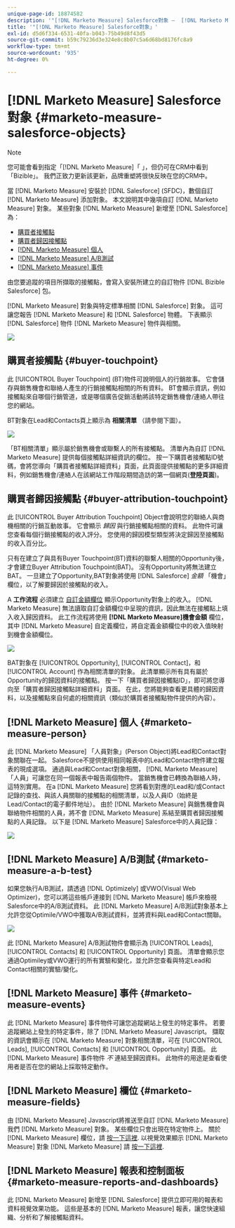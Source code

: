 ```yaml
---
unique-page-id: 18874582
description: '"[!DNL Marketo Measure] Salesforce對象 —  [!DNL Marketo Measure]  — 產品檔案」'
title: '"[!DNL Marketo Measure] Salesforce對象」'
exl-id: d5d6f334-6531-40fa-b043-75b49d8f43d5
source-git-commit: b59c79236d3e324e8c8b07c5a6d68bd8176fc8a9
workflow-type: tm+mt
source-wordcount: '935'
ht-degree: 0%

---
```


# [!DNL Marketo Measure] Salesforce對象 {#marketo-measure-salesforce-objects}

>[!NOTE]
>
>您可能會看到指定「[!DNL Marketo Measure]「 」，但仍可在CRM中看到「Bizible」。 我們正致力更新該更新，品牌重塑將很快反映在您的CRM中。

當 [!DNL Marketo Measure] 安裝於 [!DNL Salesforce] (SFDC)，數個自訂 [!DNL Marketo Measure] 添加對象。 本文說明其中幾項自訂 [!DNL Marketo Measure] 對象。 某些對象 [!DNL Marketo Measure] 新增至 [!DNL Salesforce] 為：

* [購買者接觸點](#touchpoint)
* [購買者歸因接觸點](#attribution)
* [[!DNL Marketo Measure] 個人](#person)
* [[!DNL Marketo Measure] A/B測試](#ab)
* [[!DNL Marketo Measure] 事件](#events)

由您要追蹤的項目所擷取的接觸點，會寫入安裝所建立的自訂物件 [!DNL Bizible Salesforce] 包。

[!DNL Marketo Measure] 對象與特定標準相關 [!DNL Salesforce] 對象。 這可讓您報告 [!DNL Marketo Measure] 和 [!DNL Salesforce] 物體。 下表顯示 [!DNL Salesforce] 物件 [!DNL Marketo Measure] 物件與相關。

![](assets/1-1.png)

## 購買者接觸點 {#buyer-touchpoint}

此 [!UICONTROL Buyer Touchpoint] (BT)物件可說明個人的行銷故事。 它會儲存與銷售機會和聯絡人產生的行銷接觸點相關的所有資料。 BT會顯示資訊，例如接觸點來自哪個行銷管道，或是哪個廣告促銷活動將該特定銷售機會/連絡人帶往您的網站。

BT對象在Lead和Contacts頁上顯示為 **相關清單** （請參閱下圖）。

![](assets/2-1.png)

「BT相關清單」顯示屬於銷售機會或聯繫人的所有接觸點。 清單內為自訂 [!DNL Marketo Measure] 提供每個接觸點詳細資訊的欄位。 按一下購買者接觸點ID號碼，會將您導向「購買者接觸點詳細資料」頁面，此頁面提供接觸點的更多詳細資料，例如銷售機會/連絡人在該網站工作階段期間造訪的第一個網頁(**登陸頁面**)。

## 購買者歸因接觸點 {#buyer-attribution-touchpoint}

此 [!UICONTROL Buyer Attribution Touchpoint] Object會說明您的聯絡人與商機相關的行銷互動故事。 它會顯示 *歸因* 與行銷接觸點相關的資料。 此物件可讓您查看每個行銷接觸點的收入評分。 您使用的歸因模型類型將決定歸因至接觸點的收入百分比。

只有在建立了與具有Buyer Touchpoint(BT)資料的聯繫人相關的Opportunity後，才會建立Buyer Attribution Touchpoint(BAT)。 沒有Opportunity將無法建立BAT。 一旦建立了Opportunity,BAT對象將使用 [!DNL Salesforce] *金額* 「機會」欄位，以了解要歸因於接觸點的收入。

A **工作流程** 必須建立 [自訂金額欄位](/help/advanced-marketo-measure-features/custom-revenue-amount/using-a-custom-revenue-amount-field.md) 顯示Opportunity對象上的收入。 [!DNL Marketo Measure] 無法讀取自訂金額欄位中呈現的資訊，因此無法在接觸點上填入收入歸因資料。 此工作流程將使用 **[!DNL Marketo Measure]機會金額** 欄位，其中 [!DNL Marketo Measure] 自定義欄位，將自定義金額欄位中的收入值映射到機會金額欄位。

![](assets/3-1.png)

BAT對象在 [!UICONTROL Opportunity], [!UICONTROL Contact]，和 [!UICONTROL Account] 作為相關清單的對象。 此清單顯示所有具有屬於Opportunity的歸因資料的接觸點。 按一下「購買者歸因接觸點ID」，即可將您導向至「購買者歸因接觸點詳細資料」頁面。 在此，您將能夠查看更具體的歸因資料，以及接觸點來自何處的相關資訊（類似於購買者接觸點物件提供的內容）。

## [!DNL Marketo Measure] 個人 {#marketo-measure-person}

此 [!DNL Marketo Measure] 「人員對象」(Person Object)將Lead和Contact對象關聯在一起。 Salesforce不提供使用相同報表中的Lead和Contact物件建立報表的現成選項。 通過與Lead和Contact對象相關， [!DNL Marketo Measure] 「人員」可讓您在同一個報表中報告兩個物件。 當銷售機會已轉換為聯絡人時，這特別實用。 在a [!DNL Marketo Measure] 您將看到對應的Lead和/或Contact記錄的查找、與該人員關聯的接觸點的相關清單，以及人員ID（始終是Lead/Contact的電子郵件地址）。 由於 [!DNL Marketo Measure] 與銷售機會與聯絡物件相關的人員，將不會 [!DNL Marketo Measure] 系結至購買者歸因接觸點的人員記錄。 以下是 [!DNL Marketo Measure] Salesforce中的人員記錄：

![](assets/4.png)

## [!DNL Marketo Measure] A/B測試 {#marketo-measure-a-b-test}

如果您執行A/B測試，請透過 [!DNL Optimizely] 或VWO(Visual Web Optimizer)，您可以將這些帳戶連接到 [!DNL Marketo Measure] 帳戶來檢視Salesforce中的A/B測試資料。 此 [!DNL Marketo Measure] A/B測試對象基本上允許您從Optimile/VWO中獲取A/B測試資料，並將資料與Lead和Contact關聯。

![](assets/5.png)

此 [!DNL Marketo Measure] A/B測試物件會顯示為 [!UICONTROL Leads], [!UICONTROL Contacts] 和 [!UICONTROL Opportunity] 頁面。 清單會顯示您通過Optimiley或VWO運行的所有實驗和變化，並允許您查看與特定Lead和Contact相關的實驗/變化。

## [!DNL Marketo Measure] 事件 {#marketo-measure-events}

此 [!DNL Marketo Measure] 事件物件可讓您追蹤網站上發生的特定事件。 若要追蹤網站上發生的特定事件，除了 [!DNL Marketo Measure] Javascript。 擷取的資訊會顯示在 [!DNL Marketo Measure] 對象相關清單，可在 [!UICONTROL Leads], [!UICONTROL Contacts] 和 [!UICONTROL Opportunity] 頁面。 此 [!DNL Marketo Measure] 事件物件 *不* 連結至歸因資料。 此物件的用途是查看使用者是否在您的網站上採取特定動作。

## [!DNL Marketo Measure] 欄位 {#marketo-measure-fields}

由 [!DNL Marketo Measure] Javascript將推送至自訂 [!DNL Marketo Measure] 我們 [!DNL Marketo Measure] 對象。 某些欄位只會出現在特定物件上。 關於 [!DNL Marketo Measure] 欄位，請 [按一下這裡](/help/introduction-to-marketo-measure/overview-resources/glossary-of-marketo-measure-fields.md). 以視覺效果顯示 [!DNL Marketo Measure] 對象 [!DNL Marketo Measure] 請 [按一下這裡](/help/configuration-and-setup/marketo-measure-and-salesforce/marketo-measure-object-and-field-taxonomy.md).

## [!DNL Marketo Measure] 報表和控制面板 {#marketo-measure-reports-and-dashboards}

此 [!DNL Marketo Measure] 新增至 [!DNL Salesforce] 提供立即可用的報表和資料視覺效果功能。 這些是基本的 [!DNL Marketo Measure] 報表，讓您快速組織、分析和了解接觸點資料。
